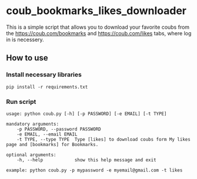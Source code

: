 # coub_bookmarks_likes_downloader

This is a simple script that allows you to download your favorite coubs from the <https://coub.com/bookmarks> and <https://coub.com/likes> tabs, where log in is necessery.

## How to use

### Install necessary libraries

    pip install -r requirements.txt

### Run script

    usage: python coub.py [-h] [-p PASSWORD] [-e EMAIL] [-t TYPE]

    mandatory arguments:
        -p PASSWORD, --password PASSWORD
        -e EMAIL, --email EMAIL
        -t TYPE, --type TYPE  Type [likes] to download coubs form My likes page and [bookmarks] for Bookmarks.
    
    optional arguments:
        -h, --help            show this help message and exit
    
    example: python coub.py -p mypassword -e myemail@gmail.com -t likes
